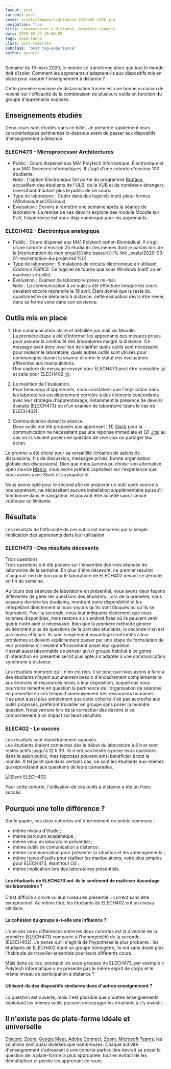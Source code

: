```yaml
---
layout: post
current: post
cover: assets/images/lighthouse-2225445_1280.jpg
navigation: True
title: Laboratoires à distance, première semaine
date: 2020-03-23 18:00:00
tags: experience
class: post-template
subclass: 'post tag-experience'
author: quentin
---
```


Semaine du 16 mars 2020, le monde se transforme alors que tout le monde doit s'isoler. Comment les apprenants s'adaptent-ils aux dispositifs mis en place pour assurer l'enseignement à distance ?

Cette première semaine de distanciation forcée est une bonne occasion de revenir sur l'efficacité de la combinaison de plusieurs outils en fonction du groupe d'apprenants exposés.

## Enseignements étudiés
Deux cours sont étudiés dans ce billet. Je présente rapidement leurs caractéristiques pertinentes ci-dessous avant de passer aux dispositifs d'enseignement à distance.

### ELECH473 - Microprocessor Architectures
* Public : Cours dispensé aux MA1 Polytech Informatique, Électronique et aux MA1 Sciences informatiques. Il s'agit d'une cohorte d'environ 100 étudiants.  
*Note* : L'option *Électronique* fait partie du programme [Bruface](http://www.bruface.eu/), accueillant des étudiants de l'ULB, de la VUB et de nombreux étrangers, diversifiant d'autant plus le public de ce cours.
* Type de laboratoire : Coder dans des logiciels multi-plate-formes (Windows/macOS/Linux).
* Évaluation : Devoirs à remettre une semaine après la séance de laboratoire. La remise de ces devoirs exploite des module Moodle sur l'UV, l'expérience est donc déjà numérique pour les apprenants.

### ELECH402 - Électronique analogique
* Public : Cours dispensé aux MA1 Polytech option Biomédical. Il s'agit d'une cohorte d'environ 25 étudiants (les mêmes dont je parlais lors de la [réorientation de mon projet]({{site.baseurl}}{% link _posts/2020-03-01-reorientation-du-projet.md %}))
* Type de laboratoire : Simulations de circuits électronique en utilisant *Cadence PSPICE*. Ce logiciel ne tourne que sous Windows (natif ou en machine virtuelle).
* Évaluation : Examen de laboratoire prévu mi-mai.  
*Note* : La communication à ce sujet a été effectuée lorsque les cours devaient encore reprendre le 19 avril. Étant donné que le reste du quadrimestre se déroulera à distance, cette évaluation devra être revue, dans sa forme voire dans son existence.

## Outils mis en place
1. Une communication claire et détaillée par mail via Moodle.  
La première étape a été d'informer les apprenants des mesures prises pour assurer la continuité des laboratoires malgré la distance.
Ce message avait donc pour but de clarifier quels outils sont nécessaire pour *réaliser* le laboratoire, quels autres outils sont utilisés pour *communiquer* durant la séance et enfin le statut des évaluations afférentes aux manipulations.  
Une capture du message envoyé pour ELECH473 peut être consultée [ici](assets/images/labo-distance/uv-h473.png) et celle pour ELECH402 [ici](assets/images/labo-distance/uv-h402.png).


2. Le maintien de l'évaluation.  
Pour beaucoup d'apprenants, nous constatons que l'implication dans les laboratoires est directement corrélée à des éléments concordants avec leur stratégie d'apprentissage, notamment la présence de devoirs évalués (ELECH473) ou  d'un examen de laboratoire (dans le cas de ELECH402).

3. Communication durant la séance.  
Deux outils ont été proposés aux apprenant : (1) [Slack](https://slack.com/) pour la communication ne nécessitant pas une réponse immédiate et (2) [Jitsi](https://jitsi.org/) au cas où ils veulent poser une question de vive voix ou partager leur écran.

Le premier a été choisi pour sa versatilité (création de salons de discussions, fils de discussion, messages privés, bonne organisation globale des discussions). Bien que nous aurions pu choisir son alternative open source [Matrix](https://matrix.org/), nous avons préféré capitaliser sur l'expérience que nous avions avec Slack et sa popularité.

Nous avons opté pour le second afin de proposer un outil open source à nos apprenant, ne nécessitant aucune installation supplémentaire puisqu'il fonctionne dans le navigateur, et pouvant être accédé sans licence coûteuse ou limitante.

## Résultats
Les résultats de l'efficacité de ces outils est mesurées par la simple implication des apprenants dans leur utilisation.

### ELECH473 - Des résultats décevants
Trois questions.  
Trois questions ont été posées sur l'ensemble des trois séances de laboratoire de la semaine. En plus d'être décevant, ce premier résultat n'augurait rien de bon pour le laboratoire de ELECH402 devant se dérouler en fin de semaine.

Au cours des séances de laboratoire en présentiel, nous avons deux façons différentes de gérer les questions des étudiants.
Lors de la première, nous passons derrière les étudiants, montrant notre disponibilité et les interpellant directement si nous voyons qu'ils sont bloqués ou qu'ils se fourvoient.
Pour la seconde, nous leur indiquons clairement que nous sommes disponibles, mais restons a un endroit fixes où ils peuvent venir quérir notre aide si nécessaire.
Bien que la première méthode génère évidemment plus de questions de la part des étudiants, la seconde n'en est pas moins efficace. Ils sont simplement davantage confrontés à leur problèmes et doivent explicitement passer par une étape de formulation de leur problème s'il veulent efficacement poser leur question.  
Il serait aussi raisonnable de penser qu'un groupe habitué à ce genre d'interaction en présentiel serait plus apte à s'adapter à une communication synchrone à distance.

Les résultats montrent qu'il n'en est rien.
Il se peut que nous ayons à faire à des étudiants n'ayant aucunement besoin d'encadrement complémentaire aux énoncés et ressources mises à leur disposition, auquel cas nous pourrions remettre en question la pertinence de l'organisation de séances en présentiel en ces temps d'amenuisement des ressources humaines.  
Il se peut aussi plus simplement que cette cohorte n'ait pas accroché aux outils proposés, préférant travailler en groupe sans poser la moindre question.
Nous verrons lors de la correction des devoirs si ce comportement à un impact sur leurs résultats.

### ELEC402 - Le succès
Les résultats sont diamétralement opposés.  
Les étudiants étaient connectés dès le début du laboratoire à 8 h et sont restés actifs jusqu'à 12 h 30.
Ils n'ont pas hésité à poser leurs questions dans le salon public, mes réponses pouvant ainsi bénéficier à tout le monde.
À tel point que dans certains cas, ce sont les étudiants eux-mêmes qui répondaient aux questions de leurs camarades.

![Slack ELECH402](assets/images/labo-distance/slack-h402.png)

Pour cette cohorte, l'utilisation de ces outils à distance a été un franc succès.

## Pourquoi une telle différence ?
Sur le papier, ces deux cohortes ont énormément de points communs : 
* même niveau d'étude ; 
* même parcours académique ;
* même vécu en laboratoire présentiel ;
* même outils de comunication à distance ;
* même communication pour présenter la situation et les aménagements ;
* même types d'outils pour réaliser les manipulations, voire plus simples pour ELECH473, étant tout OS ;
* même implication lors des laboratoires présentiels.

#### Les étudiants de ELECH473 ont-ils le sentiment de maîtriser davantage les laboratoires ?
C'est difficile à croire vu leur niveau en présentiel : correct sans être exceptionnel.
Au même titre, les étudiants de ELECH402 ont un niveau similaire.

#### La cohésion du groupe a-t-elle une influence ?
L'une des rares différences entre les deux cohortes est la diversité de la première (ELECH473) comparée à l'homogéniété de la seconde (ELECH402).
Je pense qu'il s'agit là de l'hypothèse la plus probante : les étudiants de ELECH402 étant un groupe homogène, ils ont sans doute plus l'habitude de travailler ensemble pour leurs différents cours.

Mais dans ce cas, pourquoi les sous-groupes de ELECH473, par exemple « Polytech informatique » ne présente pas le même esprit de corps et le même niveau de participation à distance ?

#### Utilisent-ils des dispositifs similaires dans d'autres enseignement ?
La question est ouverte, mais il est possible que d'autres enseignements exploitant les mêmes outils peuvent encourager les étudiants à s'y investir.


## Il n'existe pas de plate-forme idéale et universelle

[Discord](https://discordapp.com/), [Zoom](https://zoom.us/), [Google Meet](https://meet.google.com/), [Adobe Connect](https://www.adobe.com/fr/products/adobeconnect.html), [Zoom](https://zoom.us/), [Microsoft Teams](https://products.office.com/fr-be/microsoft-teams/group-chat-software), les solutions sont aussi diverses que nombreuses.
Chaque activité d'enseignement s'adressant à une cohorte particulière devrait se poser la question de la plate-forme la plus appropriée, tout en évitant de les démultipliser et perdre les apprenant en route.
